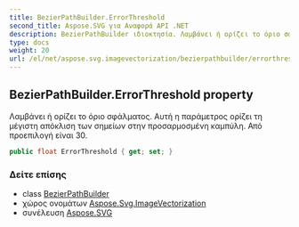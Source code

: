 ```yaml
---
title: BezierPathBuilder.ErrorThreshold
second_title: Aspose.SVG για Αναφορά API .NET
description: BezierPathBuilder ιδιοκτησία. Λαμβάνει ή ορίζει το όριο σφάλματος. Αυτή η παράμετρος ορίζει τη μέγιστη απόκλιση των σημείων στην προσαρμοσμένη καμπύλη. Από προεπιλογή είναι 30.
type: docs
weight: 20
url: /el/net/aspose.svg.imagevectorization/bezierpathbuilder/errorthreshold/
---
```

## BezierPathBuilder.ErrorThreshold property

Λαμβάνει ή ορίζει το όριο σφάλματος. Αυτή η παράμετρος ορίζει τη μέγιστη απόκλιση των σημείων στην προσαρμοσμένη καμπύλη. Από προεπιλογή είναι 30.

```csharp
public float ErrorThreshold { get; set; }
```

### Δείτε επίσης

* class [BezierPathBuilder](../)
* χώρος ονομάτων [Aspose.Svg.ImageVectorization](../../bezierpathbuilder/)
* συνέλευση [Aspose.SVG](../../../)



